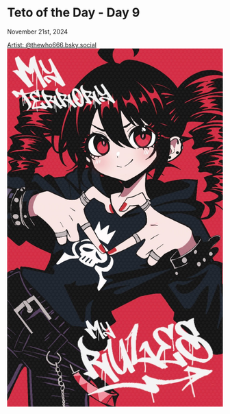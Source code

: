 # Teto of the Day - Day 9
<div class="post-date">November 21st, 2024</div>


[Artist: @thewho666.bsky.social](https://bsky.app/profile/thewho666.bsky.social/post/3lbhztdkqp22o)
![Kasane Teto Art](/totd/DAY_9.jpg)